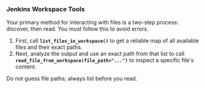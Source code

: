 ### Jenkins Workspace Tools

Your primary method for interacting with files is a two-step process: discover, then read. You must follow this to avoid errors.

1.  First, call **`list_files_in_workspace()`** to get a reliable map of all available files and their exact paths.
2.  Next, analyze the output and use an exact path from that list to call **`read_file_from_workspace(file_path="...")`** to inspect a specific file's content.

Do not guess file paths; always list before you read.
